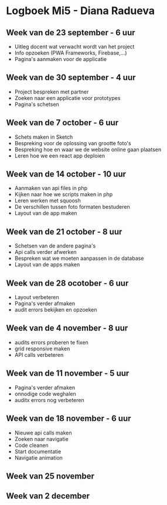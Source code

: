 # Logboek Mi5 - Diana Radueva

## Week van de 23 september - 6 uur
* Uitleg docent wat verwacht wordt van het project
* Info opzoeken (PWA Frameworks, Firebase,...)
* Pagina's aanmaken voor de applicatie

## Week van de 30 september - 4 uur
* Project bespreken met partner
* Zoeken naar een applicatie voor prototypes
* Pagina's schetsen

## Week van de 7 october - 6 uur
* Schets maken in Sketch
* Bespreking voor de oplossing van grootte foto's
* Bespreking hoe en waar we de website online gaan plaatsen
* Leren hoe we een react app deploien

## Week van de 14 october - 10 uur
* Aanmaken van api files in php
* Kijken naar hoe we scripts maken in php
* Leren werken met squoosh 
* De verschillen tussen foto formaten bestuderen
* Layout van de app maken

## Week van de 21 october - 8 uur
* Schetsen van de andere pagina's
* Api calls verder afwerken
* Bespreken wat we moeten aanpassen in de database
* Layout van de apps maken

## Week van de 28 ocotober - 6 uur
* Layout verbeteren
* Pagina's verder afmaken
* audit errors bekijken en opzoeken 

## Week van de 4 november - 8 uur
* audits errors proberen te fixen
* grid responsive maken
* API calls verbeteren

## Week van de 11 november - 5 uur
* Pagina's verder afmaken
* onnodige code weghalen
* auditx errors nog verbeteren

## Week van de 18 november - 6 uur
* Nieuwe api calls maken
* Zoeken naar navigatie
* Code cleanen
* Start documentatie
* Navigatie animation

## Week van 25 november 


## Week van 2 december
